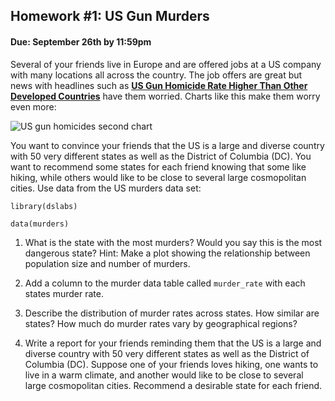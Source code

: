 ## Homework #1: US Gun Murders
#### Due: September 26th by 11:59pm

Several of your friends live in Europe and are offered jobs at a US company with many locations all across the country. The job offers are great but news with headlines such as [**US Gun Homicide Rate Higher Than Other Developed Countries**](https://abcnews.go.com/News/us-gun-ownership-homicide-rate-higher-than-other-developed-countries/blogEntry?id=18008187) have them worried. Charts like this make them worry even more:

![US gun homicides second chart](https://everytownresearch.org/wp-content/uploads/2016/07/GunTrends_murders_per_1000.png) 

You want to convince your friends that the US is a large and diverse country with 50 very different states as well as the District of Columbia (DC). You want to recommend some states for each friend knowing that some like hiking, while others would like to be close to several large cosmopolitan cities. Use data from the US murders data set:


`library(dslabs)`

`data(murders)`

1. What is the state with the most murders? Would you say this is the 
most dangerous state? Hint: Make a plot showing the relationship between population size and number of murders.

2. Add a column to the murder data table called `murder_rate` with each states murder rate.

3. Describe the distribution of murder rates across states. How similar are states? How much do murder rates vary by geographical regions?

4. Write a report for your friends reminding them that the US is a large and diverse country with 50 very different states as well as the District of Columbia (DC). Suppose one of your friends loves hiking, one wants to live in a warm climate, and another would like to be close to several large cosmopolitan cities. Recommend a desirable state for each friend.

